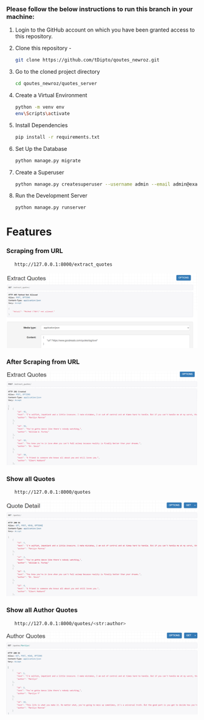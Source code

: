 ### Please follow the below instructions to run this branch in your machine:

1. Login to the GitHub account on which you have been granted access to this repository.

2. Clone this repository -
   ```sh
   git clone https://github.com/tDipto/qoutes_newroz.git
   ```
3. Go to the cloned project directory
   ```sh
   cd qoutes_newroz/quotes_server
   ```
4. Create a Virtual Environment
   ```sh
   python -m venv env
   env\Scripts\activate
   ```
5. Install Dependencies
   ```sh
   pip install -r requirements.txt
   ```
6. Set Up the Database
    ```sh
   python manage.py migrate
   ```
7. Create a Superuser
    ```sh
   python manage.py createsuperuser --username admin --email admin@example.com
   ```
8. Run the Development Server
   ```sh
   python manage.py runserver
   ```


# Features
### Scraping from URL
```sh
   http://127.0.0.1:8000/extract_quotes
```
![Scraping](https://github.com/tDipto/qoutes_newroz/blob/master/pictures/scraping.PNG)


### After Scraping from URL
![Scraping2](https://github.com/tDipto/qoutes_newroz/blob/master/pictures/after_scraping.PNG)


### Show all Quotes
```sh
   http://127.0.0.1:8000/quotes
```
![quotes](https://github.com/tDipto/qoutes_newroz/blob/master/pictures/showAll.PNG)


### Show all Author Quotes
```sh
   http://127.0.0.1:8000/quotes/<str:author>
```
![Aquotes](https://github.com/tDipto/qoutes_newroz/blob/master/pictures/authorwise.PNG)







